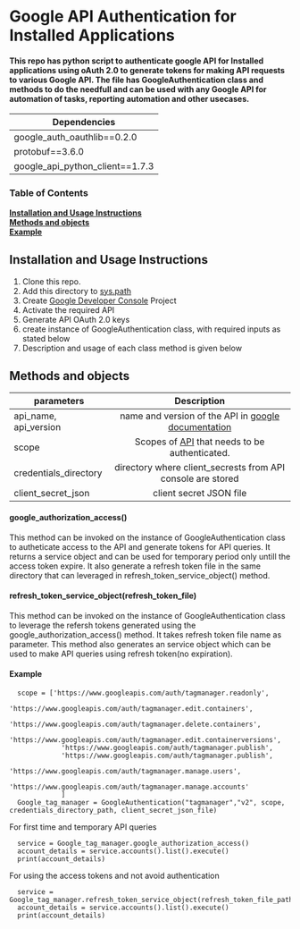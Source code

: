 # Google API Authentication for Installed Applications

#### This repo has python script to authenticate google API for Installed applications using oAuth 2.0 to generate tokens for making API requests to various Google API. The file has GoogleAuthentication class and methods to do the needfull and can be used with any Google API for automation of tasks, reporting automation and other usecases.

|          Dependencies          |   
| ------------------------------ |
| google_auth_oauthlib==0.2.0    |
| protobuf==3.6.0                | 
| google_api_python_client==1.7.3|

### Table of Contents
**[Installation and Usage Instructions](#installation-and-usage-instructions)**<br>
**[Methods and objects](#methods-and-objects)**<br>
**[Example](#example)**<br>



## Installation and Usage Instructions

1. Clone this repo.
2. Add this directory to [sys.path](https://chrisyeh96.github.io/2017/08/08/definitive-guide-python-imports.html)
3. Create [Google Developer Console](console.cloud.google.com) Project
4. Activate the required API
5. Generate API OAuth 2.0 keys
6. create instance of GoogleAuthentication class, with required inputs as stated below
7. Description and usage of each class method is given below

## Methods and objects

|     parameters            |           Description           |
| ------------------------- |:-------------------------------:|
| api_name, api_version | name and version of the API in [google documentation](https://developers.google.com/api-client-library/python/apis/)|
| scope     | Scopes of [API](https://developers.google.com/identity/protocols/googlescopes) that needs to be authenticated.| 
| credentials_directory   | directory where client_secrests from API console are stored| 
| client_secret_json      | client secret JSON file |

#### google_authorization_access()
      
This method can be invoked on the instance of GoogleAuthentication class to autheticate access to the API and generate tokens for API queries. It returns a service object and can be used for temporary period only untill the access token expire. It also generate a refresh token file in the same directory that can leveraged in refresh_token_service_object() method.
      
      
#### refresh_token_service_object(refresh_token_file)

This method can be invoked on the instance of GoogleAuthentication class to leverage the refersh tokens generated using the google_authorization_access() method. It takes refresh token file name as parameter. This method also generates an service object which can be used to make API queries using refresh token(no expiration).

#### Example
      scope = ['https://www.googleapis.com/auth/tagmanager.readonly',
                 'https://www.googleapis.com/auth/tagmanager.edit.containers',
                 'https://www.googleapis.com/auth/tagmanager.delete.containers',
                 'https://www.googleapis.com/auth/tagmanager.edit.containerversions',
                 'https://www.googleapis.com/auth/tagmanager.publish',
                 'https://www.googleapis.com/auth/tagmanager.publish',
                 'https://www.googleapis.com/auth/tagmanager.manage.users',
                 'https://www.googleapis.com/auth/tagmanager.manage.accounts'
                 ]
      Google_tag_manager = GoogleAuthentication("tagmanager","v2", scope, credentials_directory_path, client_secret_json_file)
      
  For first time and temporary API queries
      
      service = Google_tag_manager.google_authorization_access()
      account_details = service.accounts().list().execute()
      print(account_details)
      
  For using the access tokens and not avoid authentication
      
      service = Google_tag_manager.refresh_token_service_object(refresh_token_file_path)
      account_details = service.accounts().list().execute()
      print(account_details)
      
      
